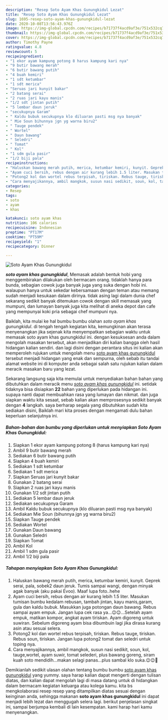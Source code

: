 ```yaml
---
description: "Resep Soto Ayam Khas Gunungkidul Lezat"
title: "Resep Soto Ayam Khas Gunungkidul Lezat"
slug: 1695-resep-soto-ayam-khas-gunungkidul-lezat
date: 2020-10-08T13:56:43.976Z
image: https://img-global.cpcdn.com/recipes/b71737f4acd9af3e/751x532cq70/soto-ayam-khas-gunungkidul-foto-resep-utama.jpg
thumbnail: https://img-global.cpcdn.com/recipes/b71737f4acd9af3e/751x532cq70/soto-ayam-khas-gunungkidul-foto-resep-utama.jpg
cover: https://img-global.cpcdn.com/recipes/b71737f4acd9af3e/751x532cq70/soto-ayam-khas-gunungkidul-foto-resep-utama.jpg
author: Timothy Payne
ratingvalue: 4.8
reviewcount: 5
recipeingredient:
- "1 ekor ayam kampung potong 8 harus kampung kari nya"
- "9 butir bawang merah"
- "6 butir bawang putih"
- "4 buah kemiri"
- "1 sdt ketumbar"
- "1 sdt merica"
- "Seruas jari kunyit bakar"
- "2 batang serai"
- "2 ruas jari kayu manis"
- "1/2 sdt jintan putih"
- "5 lembar daun jeruk"
- "secukupnya Garam"
- " Kaldu bubuk secukupnya klo diluaran pasti msg nya banyak"
- " Mie Soun bihunnya jgn yg warna biru2"
- " Tauge pendek"
- " Wortel"
- " Daun bawang"
- " Seledri"
- " Tomat"
- " Kol"
- "1 sdm gula pasir"
- "1/2 biji pala"
recipeinstructions:
- "Haluskan bawang merah putih, merica, ketumbar kemiri, kunyit. Geprek serai, pala, sobek2 daun jeruk. Tumis sampai wangi, dengan minyak agak banyak (aku pakai Evoo). Maaf lupa foto..hehe"
- "Ayam cuci bersih, rebus dengan air kurang lebih 1.5 liter. Masukan tumisan bumbu kedalam rebusan, tambah jintan, kayu manis,garam, gula dan kaldu bubuk. Masukkan juga potongan daun bawang. Rebus sampai ayam empuk. Jangan lupa cek rasa ya...😉😉...Setelah ayam empuk, matikan kompor, angkat ayam tiriskan. Ayam digoreng untuk suwiran. Sebelum digoreng ayam bisa dibumbuin lagi jika dirasa kurang asin atau sesuai selera."
- "Potong2 kol dan wortel rebus terpisah, tiriskan. Rebus tauge, tiriskan. Rebus soun, tiriskan. Jangan lupa potong2 tomat dan seledri untuk toping nya."
- "Cara menyajikannya, ambil mangkok, susun nasi sedikit, soun, kol, tauge,wortel, ayam suwir, tomat selederi, plus bawang goreng, siram kuah soto mendidih...makan selagi panas...plus sambal klo suka.😉😉🥰"
categories:
- Resep
tags:
- soto
- ayam
- khas

katakunci: soto ayam khas 
nutrition: 106 calories
recipecuisine: Indonesian
preptime: "PT17M"
cooktime: "PT59M"
recipeyield: "1"
recipecategory: Dinner

---
```



![Soto Ayam Khas Gunungkidul](https://img-global.cpcdn.com/recipes/b71737f4acd9af3e/751x532cq70/soto-ayam-khas-gunungkidul-foto-resep-utama.jpg)

<b><i>soto ayam khas gunungkidul</i></b>, Memasak adalah bentuk hobi yang menggembirakan dilakukan oleh bermacam orang. tidaklah hanya para bunda, sebagian cowok juga banyak juga yang suka dengan hobi ini. walaupun hanya untuk sekedar kebersamaan dengan teman atau memang sudah menjadi kesukaan dalam dirinya. tidak asing lagi dalam dunia chef sekarang sedikit banyak ditemukan cowok dengan skill memasak yang mumpuni, dan lumayan banyak juga kita melihat di aneka depot dan cafe yang mempunyai koki pria sebagai chef mumpuni nya.

Baiklah, kita mulai ke hal bumbu bumbu olahan <i>soto ayam khas gunungkidul</i>. di tengah tengah kegiatan kita, kemungkinan akan terasa menyenangkan jika sejenak kita menyempatkan sebagian waktu untuk memasak soto ayam khas gunungkidul ini. dengan kesuksesan anda dalam mengolah masakan tersebut, akan menjadikan diri kalian bangga oleh hasil hidangan kalian sendiri. dan lagi disini dengan perantara situs ini kalian akan memperoleh rujukan untuk mengolah menu <u>soto ayam khas gunungkidul</u> tersebut menjadi hidangan yang enak dan sempurna, oleh sebab itu tandai alamat website ini di komputer anda sebagai salah satu rujukan kalian dalam meracik masakan baru yang lezat.




Sekarang langsung saja kita memulai untuk menyediakan bahan bahan yang dibutuhkan dalam meracik menu <u><i>soto ayam khas gunungkidul</i></u> ini. setidak tidaknya bisa disiapkan <b>22</b> bahan yang diperlukan pada hidangan ini. supaya nanti dapat membuahkan rasa yang lumayan dan nikmat. dan juga siapkan waktu kita sesaat, sebab kalian akan memprosesnya sedikit banyak dengan <b>4</b> langkah. saya berharap segala yang dibutuhkan sudah kita sediakan disini, Baiklah mari kita proses dengan mengamati dulu bahan keperluan selanjutnya ini.

<!--inarticleads1-->

##### Bahan-bahan dan bumbu yang diperlukan untuk menyiapkan Soto Ayam Khas Gunungkidul:

1. Siapkan 1 ekor ayam kampung potong 8 (harus kampung kari nya)
1. Ambil 9 butir bawang merah
1. Sediakan 6 butir bawang putih
1. Siapkan 4 buah kemiri
1. Sediakan 1 sdt ketumbar
1. Sediakan 1 sdt merica
1. Siapkan Seruas jari kunyit bakar
1. Gunakan 2 batang serai
1. Siapkan 2 ruas jari kayu manis
1. Gunakan 1/2 sdt jintan putih
1. Sediakan 5 lembar daun jeruk
1. Sediakan secukupnya Garam
1. Ambil  Kaldu bubuk secukupnya (klo diluaran pasti msg nya banyak)
1. Sediakan  Mie Soun (bihunnya jgn yg warna biru2)
1. Siapkan  Tauge pendek
1. Sediakan  Wortel
1. Gunakan  Daun bawang
1. Gunakan  Seledri
1. Siapkan  Tomat
1. Ambil  Kol
1. Ambil 1 sdm gula pasir
1. Ambil 1/2 biji pala




<!--inarticleads2-->

##### Tahapan menyiapkan Soto Ayam Khas Gunungkidul:

1. Haluskan bawang merah putih, merica, ketumbar kemiri, kunyit. Geprek serai, pala, sobek2 daun jeruk. Tumis sampai wangi, dengan minyak agak banyak (aku pakai Evoo). Maaf lupa foto..hehe
1. Ayam cuci bersih, rebus dengan air kurang lebih 1.5 liter. Masukan tumisan bumbu kedalam rebusan, tambah jintan, kayu manis,garam, gula dan kaldu bubuk. Masukkan juga potongan daun bawang. Rebus sampai ayam empuk. Jangan lupa cek rasa ya...😉😉...Setelah ayam empuk, matikan kompor, angkat ayam tiriskan. Ayam digoreng untuk suwiran. Sebelum digoreng ayam bisa dibumbuin lagi jika dirasa kurang asin atau sesuai selera.
1. Potong2 kol dan wortel rebus terpisah, tiriskan. Rebus tauge, tiriskan. Rebus soun, tiriskan. Jangan lupa potong2 tomat dan seledri untuk toping nya.
1. Cara menyajikannya, ambil mangkok, susun nasi sedikit, soun, kol, tauge,wortel, ayam suwir, tomat selederi, plus bawang goreng, siram kuah soto mendidih...makan selagi panas...plus sambal klo suka.😉😉🥰




Demikianlah sedikit ulasan olahan tentang bumbu bumbu <u>soto ayam khas gunungkidul</u> yang yummy. saya harap kalian dapat mengerti dengan tulisan diatas, dan kalian dapat mengolah lagi di masa datang untuk di hidangkan dalam bermacam kegiatan keluarga atau kolega kamu. kita bs mengkolaborasi resep resep yang ditampilkan diatas sesuai dengan keinginan anda, sehingga makanan <b>soto ayam khas gunungkidul</b> ini dapat menjadi lebih lezat dan menggugah selera lagi. berikut penjelasan singkat ini, sampai berjumpa kembali di lain kesempatan. kami harap hari kamu menyenangkan.
